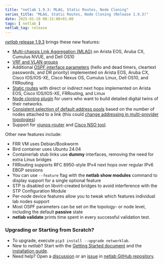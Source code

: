 ```yaml
---
title: "netlab 1.9.3: MLAG, Static Routes, Node Cloning"
series_title: "MLAG, Static Routes, Node Cloning (Release 1.9.3)"
date: 2025-01-10 08:15:00+01:00
tags: [ netlab ]
netlab_tag: release
---
```

[_netlab_ release 1.9.3](https://netlab.tools/release/1.9/#release-1-9-3) brings these new features:

* [Multi-chassis Link Aggregation (MLAG)](https://netlab.tools/module/lag/) on Arista EOS, Aruba CX, Cumulus NVUE, and Dell OS10
* [VRF and VLAN groups](https://netlab.tools/groups/)
* Additional [OSPF interface parameters](https://netlab.tools/module/ospf/#ospf-interface-support) (hello and dead timers, cleartext passwords, and DR priority) implemented on Arista EOS, Aruba CX, Cisco IOS/IOS-XE, Cisco Nexus OS, Cumulus Linux, Dell OS10, and FRRouting
* [Static routes](https://netlab.tools/module/routing/#generic-routing-static) with direct or indirect next hops implemented on Arista EOS, Cisco IOS/IOS-XE, FRRouting, and Linux
* [Node cloning plugin](https://netlab.tools/plugins/node.clone/) for users who want to build detailed digital twins of their networks.
* [Consistent selection of default address pools](https://netlab.tools/links/#links-default-pools) based on the number of nodes attached to a link (this could [change addressing in multi-provider topologies](https://netlab.tools/release/1.9/#release-1-9-3-breaking))
* Support for [vjunos-router](https://netlab.tools/platforms/#platform-devices) and [Cisco NSO tool](https://netlab.tools/extool/nso/).

Other new features include:
<!--more-->

* FRR VM uses Debian/Bookworm
* Bird container uses Ubuntu 24.04
* Containerlab stub links use **dummy** interfaces, removing the need for extra Linux bridges
* FRRouting supports RFC 8950-style IPv4 next hops over regular IPv6 EBGP sessions
* You can use `--feature` flag with the **netlab show modules** command to display support for a single optional feature
* STP is disabled on libvirt-created bridges to avoid interference with the STP Configuration Module
* Per-node device features allow you to tweak which features individual lab nodes support
* Most OSPF parameters can be set on the topology- or node level, including the default **passive** state
* **netlab validate** prints time spent in every successful validation test.

### Upgrading or Starting from Scratch?

* To upgrade, execute `pip3 install --upgrade networklab`.
* New to *netlab*? Start with the [Getting Started document](https://netlab.tools/tutorials/) and the [installation guide](https://netlab.tools/install/).
* Need help? Open a [discussion](https://github.com/ipspace/netlab/discussions) or an [issue](https://github.com/ipspace/netlab/issues) in [netlab GitHub repository](https://github.com/ipspace/netlab).
